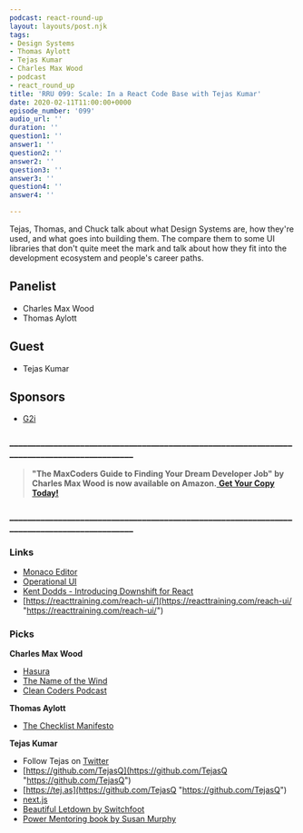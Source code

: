 ```yaml
---
podcast: react-round-up
layout: layouts/post.njk
tags:
- Design Systems
- Thomas Aylott
- Tejas Kumar
- Charles Max Wood
- podcast
- react_round_up
title: 'RRU 099: Scale: In a React Code Base with Tejas Kumar'
date: 2020-02-11T11:00:00+0000
episode_number: '099'
audio_url: ''
duration: ''
question1: ''
answer1: ''
question2: ''
answer2: ''
question3: ''
answer3: ''
question4: ''
answer4: ''

---
```

Tejas, Thomas, and Chuck talk about what Design Systems are, how they're used, and what goes into building them. The compare them to some UI libraries that don't quite meet the mark and talk about how they fit into the development ecosystem and people's career paths.

## Panelist

* Charles Max Wood
* Thomas Aylott

## Guest

* Tejas Kumar

## Sponsors

* [G2i](https://www.g2i.co/?utm_source=React_Roundup&utm_medium=Podcast&utm_campaign=DevChat)

### ____________________________________________________________________________________________

> **"The MaxCoders Guide to Finding Your Dream Developer Job" by Charles Max Wood is now available on Amazon.**[ **Get Your Copy Today!**](https://www.amazon.com/gp/product/B081MBL5C9/ref=as_li_ss_tl?ie=UTF8&linkCode=sl1&tag=devchattv-20&linkId=9d61363241636e2546ef46abba198746&language=en_US)

### ____________________________________________________________________________________________

### Links

* [Monaco Editor](https://microsoft.github.io/monaco-editor/)
* [Operational UI](http://operational-ui.netlify.com/)
* [Kent Dodds - Introducing Downshift for React]()
* [https://reacttraining.com/reach-ui/](https://reacttraining.com/reach-ui/ "https://reacttraining.com/reach-ui/")

### Picks

**Charles Max Wood**

* [Hasura](https://hasura.io)
* [The Name of the Wind](https://amzn.to/37Dy9xg)
* [Clean Coders Podcast](https://devchat.tv/clean-coders)

**Thomas Aylott**

* [The Checklist Manifesto]()

**Tejas Kumar**

* Follow Tejas on [Twitter](https://twitter.com/tejaskumar_?lang=en)
* [https://github.com/TejasQ](https://github.com/TejasQ "https://github.com/TejasQ")
* [https://tej.as](https://github.com/TejasQ "https://github.com/TejasQ")
* [next.js](https://nextjs.org/)
* [Beautiful Letdown by Switchfoot](https://open.spotify.com/album/2irQlNl19nZomaE1A4K50c)
* [Power Mentoring book by Susan Murphy](https://www.amazon.com/Power-Mentoring-Successful-Proteges-Relationships/dp/078797952X)